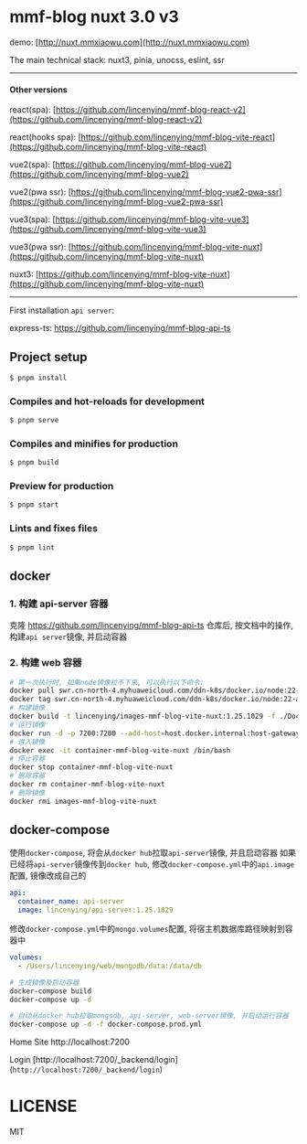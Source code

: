 # mmf-blog nuxt 3.0 v3

demo: [http://nuxt.mmxiaowu.com](http://nuxt.mmxiaowu.com)

The main technical stack: nuxt3, pinia, unocss, eslint, ssr

---

#### Other versions

react(spa): [https://github.com/lincenying/mmf-blog-react-v2](https://github.com/lincenying/mmf-blog-react-v2)

react(hooks spa): [https://github.com/lincenying/mmf-blog-vite-react](https://github.com/lincenying/mmf-blog-vite-react)

vue2(spa): [https://github.com/lincenying/mmf-blog-vue2](https://github.com/lincenying/mmf-blog-vue2)

vue2(pwa ssr): [https://github.com/lincenying/mmf-blog-vue2-pwa-ssr](https://github.com/lincenying/mmf-blog-vue2-pwa-ssr)

vue3(spa): [https://github.com/lincenying/mmf-blog-vite-vue3](https://github.com/lincenying/mmf-blog-vite-vue3)

vue3(pwa ssr): [https://github.com/lincenying/mmf-blog-vite-nuxt](https://github.com/lincenying/mmf-blog-vite-nuxt)

nuxt3: [https://github.com/lincenying/mmf-blog-vite-nuxt](https://github.com/lincenying/mmf-blog-vite-nuxt)

---

First installation `api server`:

express-ts: https://github.com/lincenying/mmf-blog-api-ts

## Project setup

```bash
$ pnpm install
```

### Compiles and hot-reloads for development

```bash
$ pnpm serve
```

### Compiles and minifies for production

```bash
$ pnpm build
```

### Preview for production

```bash
$ pnpm start
```

### Lints and fixes files

```bash
$ pnpm lint
```

## docker

### 1. 构建 api-server 容器

克隆 https://github.com/lincenying/mmf-blog-api-ts 仓库后, 按文档中的操作, 构建`api server`镜像, 并启动容器

### 2. 构建 web 容器

```bash
# 第一次执行时, 如果node镜像拉不下来, 可以执行以下命令:
docker pull swr.cn-north-4.myhuaweicloud.com/ddn-k8s/docker.io/node:22-alpine3.22
docker tag swr.cn-north-4.myhuaweicloud.com/ddn-k8s/docker.io/node:22-alpine3.22 node:22-alpine
# 构建镜像
docker build -t lincenying/images-mmf-blog-vite-nuxt:1.25.1029 -f ./Dockerfile .
# 运行镜像
docker run -d -p 7200:7200 --add-host=host.docker.internal:host-gateway --name container-mmf-blog-vite-nuxt lincenying/images-mmf-blog-vite-nuxt:1.25.1029
# 进入镜像
docker exec -it container-mmf-blog-vite-nuxt /bin/bash
# 停止容器
docker stop container-mmf-blog-vite-nuxt
# 删除容器
docker rm container-mmf-blog-vite-nuxt
# 删除镜像
docker rmi images-mmf-blog-vite-nuxt
```

## docker-compose

使用`docker-compose`, 将会从`docker hub`拉取`api-server`镜像, 并且启动容器
如果已经将`api-server`镜像传到`docker hub`, 修改`docker-compose.yml`中的`api.image`配置, 镜像改成自己的

```yaml
api:
  container_name: api-server
  image: lincenying/api-server:1.25.1029
```

修改`docker-compose.yml`中的`mongo.volumes`配置, 将宿主机数据库路径映射到容器中

```yaml
volumes:
  - /Users/lincenying/web/mongodb/data:/data/db
```

```bash
# 生成镜像及启动容器
docker-compose build
docker-compose up -d
```

```bash
# 自动从docker hub拉取mongodb, api-server, web-server镜像, 并启动运行容器
docker-compose up -d -f docker-compose.prod.yml
```

Home Site
http://localhost:7200

Login
[http://localhost:7200/_backend/login] (`http://localhost:7200/_backend/login`)

# LICENSE

MIT
